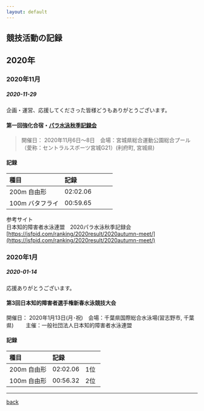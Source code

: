 ```yaml
---
layout: default
---
```


## 競技活動の記録 

## 2020年

### 2020年11月

#####  2020-11-29
企画・運営、応援してくださった皆様どうもありがとうございます。  

#### 第一回強化合宿・[パラ水泳秋季記録会](https://jsfpid.com/ranking/2020result/2020autumn-meet/)


>  開催日： 2020年11月6日～8日　会場：宮城県総合運動公園総合プール（愛称：セントラルスポーツ宮城G21）(利府町, 宮城県)


#### 記録

| 種目       | 記録         | 　　 |
|:-------------|:------------------|:------|
| 200m 自由形           | 02:02.06 |     |
| 100m バタフライ       | 00:59.65 |     |

参考サイト  
日本知的障害者水泳連盟　2020パラ水泳秋季記録会 [https://jsfpid.com/ranking/2020result/2020autumn-meet/](https://jsfpid.com/ranking/2020result/2020autumn-meet/)


### 2020年1月

#####  2020-01-14
応援ありがとうございます。  

#### 第3回日本知的障害者選手権新春水泳競技大会
開催日： 2020年1月13日(月･祝)　会場：千葉県国際総合水泳場(習志野市, 千葉県)　　
主催：一般社団法人日本知的障害者水泳連盟　　

#### 記録

| 種目       | 記録         | 　　 |
|:-------------|:------------------|:------|
| 200m 自由形           | 02:02.06 | 1位  |
| 100m 自由形       | 00:56.32 | 2位  |


* * *

[back](./)
